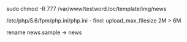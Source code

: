 sudo chmod -R 777 /var/www/testword.loc/template/img/news

/etc/php/5.6/fpm/php.ini/php.ini - find: upload_max_filesize 2M > 6M

rename news.sample -> news
